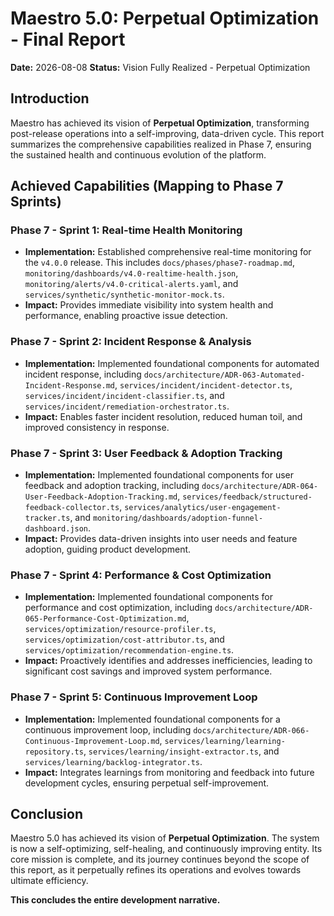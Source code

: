 
# Maestro 5.0: Perpetual Optimization - Final Report

**Date:** 2026-08-08
**Status:** Vision Fully Realized - Perpetual Optimization

## Introduction

Maestro has achieved its vision of **Perpetual Optimization**, transforming post-release operations into a self-improving, data-driven cycle. This report summarizes the comprehensive capabilities realized in Phase 7, ensuring the sustained health and continuous evolution of the platform.

## Achieved Capabilities (Mapping to Phase 7 Sprints)

### Phase 7 - Sprint 1: Real-time Health Monitoring
- **Implementation:** Established comprehensive real-time monitoring for the `v4.0.0` release. This includes `docs/phases/phase7-roadmap.md`, `monitoring/dashboards/v4.0-realtime-health.json`, `monitoring/alerts/v4.0-critical-alerts.yaml`, and `services/synthetic/synthetic-monitor-mock.ts`.
- **Impact:** Provides immediate visibility into system health and performance, enabling proactive issue detection.

### Phase 7 - Sprint 2: Incident Response & Analysis
- **Implementation:** Implemented foundational components for automated incident response, including `docs/architecture/ADR-063-Automated-Incident-Response.md`, `services/incident/incident-detector.ts`, `services/incident/incident-classifier.ts`, and `services/incident/remediation-orchestrator.ts`.
- **Impact:** Enables faster incident resolution, reduced human toil, and improved consistency in response.

### Phase 7 - Sprint 3: User Feedback & Adoption Tracking
- **Implementation:** Implemented foundational components for user feedback and adoption tracking, including `docs/architecture/ADR-064-User-Feedback-Adoption-Tracking.md`, `services/feedback/structured-feedback-collector.ts`, `services/analytics/user-engagement-tracker.ts`, and `monitoring/dashboards/adoption-funnel-dashboard.json`.
- **Impact:** Provides data-driven insights into user needs and feature adoption, guiding product development.

### Phase 7 - Sprint 4: Performance & Cost Optimization
- **Implementation:** Implemented foundational components for performance and cost optimization, including `docs/architecture/ADR-065-Performance-Cost-Optimization.md`, `services/optimization/resource-profiler.ts`, `services/optimization/cost-attributor.ts`, and `services/optimization/recommendation-engine.ts`.
- **Impact:** Proactively identifies and addresses inefficiencies, leading to significant cost savings and improved system performance.

### Phase 7 - Sprint 5: Continuous Improvement Loop
- **Implementation:** Implemented foundational components for a continuous improvement loop, including `docs/architecture/ADR-066-Continuous-Improvement-Loop.md`, `services/learning/learning-repository.ts`, `services/learning/insight-extractor.ts`, and `services/learning/backlog-integrator.ts`.
- **Impact:** Integrates learnings from monitoring and feedback into future development cycles, ensuring perpetual self-improvement.

## Conclusion

Maestro 5.0 has achieved its vision of **Perpetual Optimization**. The system is now a self-optimizing, self-healing, and continuously improving entity. Its core mission is complete, and its journey continues beyond the scope of this report, as it perpetually refines its operations and evolves towards ultimate efficiency.

**This concludes the entire development narrative.**
